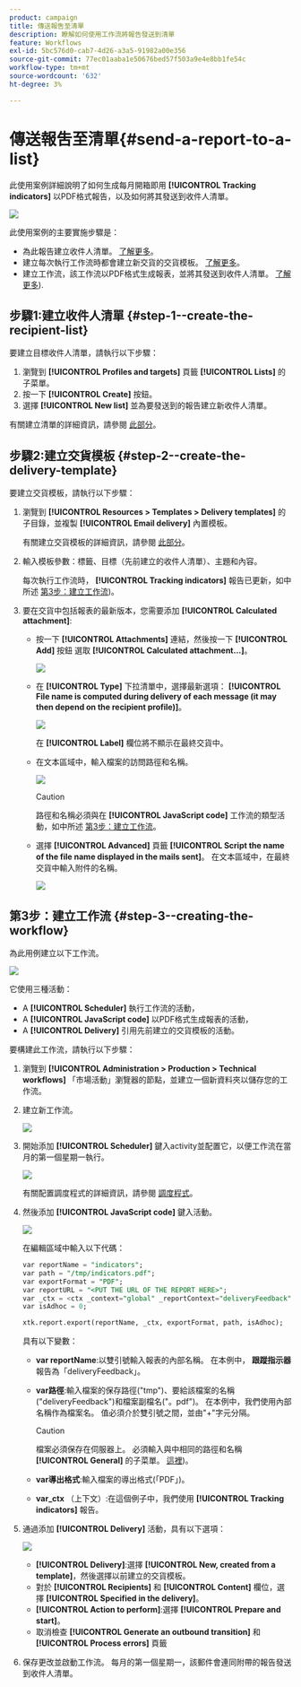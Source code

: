 ```yaml
---
product: campaign
title: 傳送報吿至清單
description: 瞭解如何使用工作流將報告發送到清單
feature: Workflows
exl-id: 5bc576d0-cab7-4d26-a3a5-91982a00e356
source-git-commit: 77ec01aaba1e50676bed57f503a9e4e8bb1fe54c
workflow-type: tm+mt
source-wordcount: '632'
ht-degree: 3%

---
```


# 傳送報吿至清單{#send-a-report-to-a-list}

此使用案例詳細說明了如何生成每月開箱即用 **[!UICONTROL Tracking indicators]** 以PDF格式報告，以及如何將其發送到收件人清單。

![](assets/use_case_report_intro.png)

此使用案例的主要實施步驟是：

* 為此報告建立收件人清單。 [了解更多](#step-1--create-the-recipient-list)。
* 建立每次執行工作流時都會建立新交貨的交貨模板。 [了解更多](#step-2--create-the-delivery-template)。
* 建立工作流，該工作流以PDF格式生成報表，並將其發送到收件人清單。 [了解更多](#step-3--create-the-workflow)).

## 步驟1:建立收件人清單 {#step-1--create-the-recipient-list}

要建立目標收件人清單，請執行以下步驟：

1. 瀏覽到 **[!UICONTROL Profiles and targets]** 頁籤 **[!UICONTROL Lists]** 的子菜單。
1. 按一下 **[!UICONTROL Create]** 按鈕。
1. 選擇 **[!UICONTROL New list]** 並為要發送到的報告建立新收件人清單。

有關建立清單的詳細資訊，請參閱 [此部分](../../v8/audiences/create-audiences.md)。

## 步驟2:建立交貨模板 {#step-2--create-the-delivery-template}

要建立交貨模板，請執行以下步驟：

1. 瀏覽到 **[!UICONTROL Resources > Templates > Delivery templates]** 的子目錄，並複製 **[!UICONTROL Email delivery]** 內置模板。

   有關建立交貨模板的詳細資訊，請參閱 [此部分](../../v8/send/create-templates.md)。

1. 輸入模板參數：標籤、目標（先前建立的收件人清單）、主題和內容。

   每次執行工作流時， **[!UICONTROL Tracking indicators]** 報告已更新，如中所述 [第3步：建立工作流](#step-3--creating-the-workflow))。

1. 要在交貨中包括報表的最新版本，您需要添加 **[!UICONTROL Calculated attachment]**:

   * 按一下 **[!UICONTROL Attachments]** 連結，然後按一下 **[!UICONTROL Add]** 按鈕 選取 **[!UICONTROL Calculated attachment...]**。

      ![](assets/use_case_report_4.png)

   * 在 **[!UICONTROL Type]** 下拉清單中，選擇最新選項： **[!UICONTROL File name is computed during delivery of each message (it may then depend on the recipient profile)]**。

      ![](assets/use_case_report_5.png)

      在 **[!UICONTROL Label]** 欄位將不顯示在最終交貨中。

   * 在文本區域中，輸入檔案的訪問路徑和名稱。

      ![](assets/use_case_report_6.png)

      >[!CAUTION]
      >
      >路徑和名稱必須與在 **[!UICONTROL JavaScript code]** 工作流的類型活動，如中所述 [第3步：建立工作流](#step-3--creating-the-workflow)。

   * 選擇 **[!UICONTROL Advanced]** 頁籤 **[!UICONTROL Script the name of the file name displayed in the mails sent]**。 在文本區域中，在最終交貨中輸入附件的名稱。

      ![](assets/use_case_report_6b.png)

## 第3步：建立工作流 {#step-3--creating-the-workflow}

為此用例建立以下工作流。

![](assets/use_case_report_8.png)

它使用三種活動：

* A **[!UICONTROL Scheduler]** 執行工作流的活動，
* A **[!UICONTROL JavaScript code]** 以PDF格式生成報表的活動，
* A **[!UICONTROL Delivery]** 引用先前建立的交貨模板的活動。

要構建此工作流，請執行以下步驟：

1. 瀏覽到 **[!UICONTROL Administration > Production > Technical workflows]** 「市場活動」瀏覽器的節點，並建立一個新資料夾以儲存您的工作流。
1. 建立新工作流。

   ![](assets/use_case_report_7.png)

1. 開始添加 **[!UICONTROL Scheduler]** 鍵入activity並配置它，以便工作流在當月的第一個星期一執行。

   ![](assets/use_case_report_9.png)

   有關配置調度程式的詳細資訊，請參閱 [調度程式](scheduler.md)。

1. 然後添加 **[!UICONTROL JavaScript code]** 鍵入活動。

   ![](assets/use_case_report_10.png)

   在編輯區域中輸入以下代碼：

   ```sql
   var reportName = "indicators";
   var path = "/tmp/indicators.pdf";
   var exportFormat = "PDF";
   var reportURL = "<PUT THE URL OF THE REPORT HERE>";
   var _ctx = <ctx _context="global" _reportContext="deliveryFeedback" />
   var isAdhoc = 0;
   
   xtk.report.export(reportName, _ctx, exportFormat, path, isAdhoc);
   ```


   具有以下變數：

   * **var reportName**:以雙引號輸入報表的內部名稱。 在本例中， **跟蹤指示器** 報告為「deliveryFeedback」。
   * **var路徑**:輸入檔案的保存路徑(&quot;tmp&quot;)、要給該檔案的名稱(&quot;deliveryFeedback&quot;)和檔案副檔名(&quot;。pdf&quot;)。 在本例中，我們使用內部名稱作為檔案名。 值必須介於雙引號之間，並由&quot;+&quot;字元分隔。

      >[!CAUTION]
      >
      >檔案必須保存在伺服器上。 必須輸入與中相同的路徑和名稱 **[!UICONTROL General]** 的子菜單。 [這裡](#step-2--create-the-delivery-template))。

   * **var導出格式**:輸入檔案的導出格式(「PDF」)。
   * **var_ctx** （上下文）:在這個例子中，我們使用 **[!UICONTROL Tracking indicators]** 報告。

1. 通過添加 **[!UICONTROL Delivery]** 活動，具有以下選項：

   ![](assets/use_case_report_11.png)

   * **[!UICONTROL Delivery]**:選擇 **[!UICONTROL New, created from a template]**，然後選擇以前建立的交貨模板。
   * 對於 **[!UICONTROL Recipients]** 和 **[!UICONTROL Content]** 欄位，選擇 **[!UICONTROL Specified in the delivery]**。
   * **[!UICONTROL Action to perform]**:選擇 **[!UICONTROL Prepare and start]**。
   * 取消檢查 **[!UICONTROL Generate an outbound transition]** 和 **[!UICONTROL Process errors]** 頁籤

1. 保存更改並啟動工作流。 每月的第一個星期一，該郵件會連同附帶的報告發送到收件人清單。

